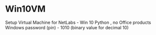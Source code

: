 # Win10VM
Setup Virtual Machine for NetLabs - Win 10 Python , no Office products
Windows password (pin) - 1010 (binary value for decimal 10)
